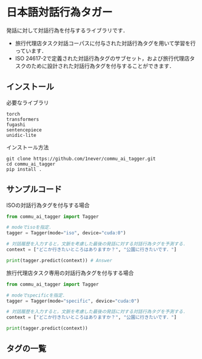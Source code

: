 # 日本語対話行為タガー
発話に対して対話行為を付与するライブラリです．

- 旅行代理店タスク対話コーパスに付与された対話行為タグを用いて学習を行っています．
- ISO 24617-2で定義された対話行為タグのサブセット，および旅行代理店タスクのために設計された対話行為タグを付与することができます．

## インストール
必要なライブラリ
```
torch
transformers
fugashi
sentencepiece
unidic-lite
```

インストール方法
```
git clone https://github.com/1never/commu_ai_tagger.git
cd commu_ai_tagger
pip install .
```

## サンプルコード
ISOの対話行為タグを付与する場合
```python
from commu_ai_tagger import Tagger

# modeでisoを指定．
tagger = Tagger(mode="iso", device="cuda:0")

# 対話履歴を入力すると，文脈を考慮した最後の発話に対する対話行為タグを予測する．
context = ["どこか行きたいところはありますか？", "公園に行きたいです．"]

print(tagger.predict(context)) # Answer
```

旅行代理店タスク専用の対話行為タグを付与する場合
```python
from commu_ai_tagger import Tagger

# modeでspecificを指定．
tagger = Tagger(mode="specific", device="cuda:0")

# 対話履歴を入力すると，文脈を考慮した最後の発話に対する対話行為タグを予測する．
context = ["どこか行きたいところはありますか？", "公園に行きたいです．"]

print(tagger.predict(context)) 
```

## タグの一覧


